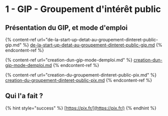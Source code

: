 # 1 - GIP - Groupement d'intérêt public

## Présentation du GIP, et mode d'emploi

{% content-ref url="de-la-start-up-detat-au-groupement-dinteret-public-gip.md" %}
[de-la-start-up-detat-au-groupement-dinteret-public-gip.md](de-la-start-up-detat-au-groupement-dinteret-public-gip.md)
{% endcontent-ref %}

{% content-ref url="creation-dun-gip-mode-demploi.md" %}
[creation-dun-gip-mode-demploi.md](creation-dun-gip-mode-demploi.md)
{% endcontent-ref %}

{% content-ref url="creation-du-groupement-dinteret-public-pix.md" %}
[creation-du-groupement-dinteret-public-pix.md](creation-du-groupement-dinteret-public-pix.md)
{% endcontent-ref %}

## Qui l'a fait ?

{% hint style="success" %}
[https://pix.fr/](https://pix.fr/)
{% endhint %}

